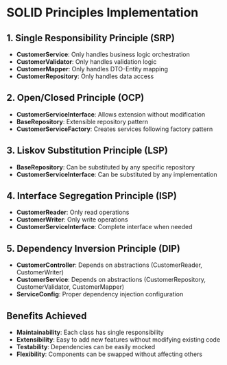 # SOLID Principles Implementation

## 1. Single Responsibility Principle (SRP)
- **CustomerService**: Only handles business logic orchestration
- **CustomerValidator**: Only handles validation logic
- **CustomerMapper**: Only handles DTO-Entity mapping
- **CustomerRepository**: Only handles data access

## 2. Open/Closed Principle (OCP)
- **CustomerServiceInterface**: Allows extension without modification
- **BaseRepository**: Extensible repository pattern
- **CustomerServiceFactory**: Creates services following factory pattern

## 3. Liskov Substitution Principle (LSP)
- **BaseRepository**: Can be substituted by any specific repository
- **CustomerServiceInterface**: Can be substituted by any implementation

## 4. Interface Segregation Principle (ISP)
- **CustomerReader**: Only read operations
- **CustomerWriter**: Only write operations
- **CustomerServiceInterface**: Complete interface when needed

## 5. Dependency Inversion Principle (DIP)
- **CustomerController**: Depends on abstractions (CustomerReader, CustomerWriter)
- **CustomerService**: Depends on abstractions (CustomerRepository, CustomerValidator, CustomerMapper)
- **ServiceConfig**: Proper dependency injection configuration

## Benefits Achieved
- **Maintainability**: Each class has single responsibility
- **Extensibility**: Easy to add new features without modifying existing code
- **Testability**: Dependencies can be easily mocked
- **Flexibility**: Components can be swapped without affecting others
